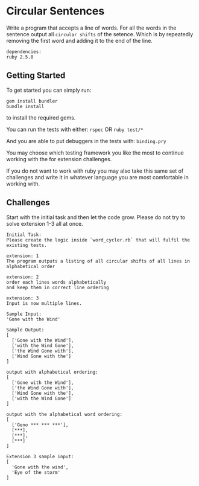 # Circular Sentences

Write a program that accepts a line of words.
For all the words in the sentence output all `circular shifts` of the setence.
Which is by repeatedly removing the first word and adding it to the end of the
line.

```
dependencies:
ruby 2.5.0
```
## Getting Started
To get started you can simply run:
```
gem install bundler
bundle install
```

to install the required gems.

You can run the tests with either:
```rspec```
OR
```ruby test/*```

And you are able to put debuggers in the tests with:
`binding.pry`

You may choose which testing framework you like the most to continue working with the for extension
challenges.

If you do not want to work with ruby you may also take this same set of challenges and write it in
whatever language you are most comfortable in working with.

## Challenges
Start with the initial task and then let the code grow.
Please do not try to solve extension 1-3 all at once.

```
Initial Task:
Please create the logic inside `word_cycler.rb` that will fulfil the existing tests.
```

```
extension: 1
The program outputs a listing of all circular shifts of all lines in alphabetical order
```

```
extension: 2
order each lines words alphabetically
and keep them in correct line ordering
```

```
extension: 3
Input is now multiple lines.
```

```
Sample Input:
'Gone with the Wind'
```

```
Sample Output:
[
  ['Gone with the Wind'],
  ['with the Wind Gone'],
  ['the Wind Gone with'],
  ['Wind Gone with the']
]
```

```
output with alphabetical ordering:
[
  ['Gone with the Wind'],
  ['the Wind Gone with'],
  ['Wind Gone with the'],
  ['with the Wind Gone']
]
```

```
output with the alphabetical word ordering:
[
  ['Geno *** *** ***'],
  [***],
  [***],
  [***]
]
```

```
Extension 3 sample input:
[
  'Gone with the wind',
  'Eye of the storm'
]
```
